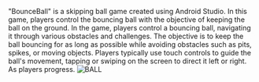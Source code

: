 "BounceBall" is a skipping ball game created using Android Studio. In this game, players control the bouncing ball with the objective of keeping the ball on the ground. In the game, players control a bouncing ball, navigating it through various obstacles and challenges. The objective is to keep the ball bouncing for as long as possible while avoiding obstacles such as pits, spikes, or moving objects. Players typically use touch controls to guide the ball's movement, tapping or swiping on the screen to direct it left or right. As players progress.
![BALL](https://github.com/user-attachments/assets/f63ec282-ea23-439e-8ed9-c03a310c8695)
